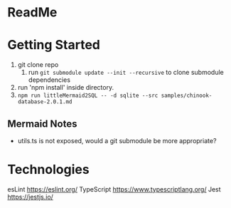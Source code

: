 # ReadMe


# Getting Started

1. git clone repo
    1. run `git submodule update --init --recursive` to clone submodule dependencies
2. run 'npm install' inside directory.
3. `npm run littleMermaid2SQL -- -d sqlite --src samples/chinook-database-2.0.1.md`

## Mermaid Notes
* utils.ts is not exposed, would a git submodule be more appropriate?


# Technologies 

esLint
https://eslint.org/
TypeScript
https://www.typescriptlang.org/
Jest 
https://jestjs.io/


